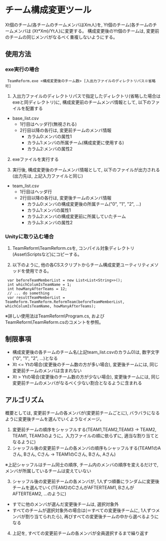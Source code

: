 # チーム構成変更ツール
Xt個のチーム(各チームのチームメンバはXm人)を, Yt個のチーム(各チームのチームメンバは (Xt*Xm)/Yt人)に変更する。
構成変更後のYt個のチームは, 変更前のチームの同じメンバがなるべく重複しないようにする。

## 使用方法
### exe実行の場合
```
 TeamReform.exe <構成変更後のチーム数> [入出力ファイルのディレクトリパス※省略可]
```

1. 入出力ファイルのディレクトリパスで指定したディレクトリ(省略した場合はexeと同ディレクトリ)に, 構成変更前のチームメンバ情報として, 以下のファイルを配置する
* base_list.csv
  * 1行目はヘッダ行(無視される)
  * 2行目以降の各行は, 変更前チームのメンバ情報
    * カラム0:メンバの属性1
    * カラム1:メンバの所属チーム(構成変更に使用する)
    * カラム2:メンバの属性2

2. exeファイルを実行する

3. 実行後, 構成変更後のチームメンバ情報として, 以下のファイルが出力される(出力先は, 上記入力ファイルと同じ)
* team_list.csv
  * 1行目はヘッダ行
  * 2行目以降の各行は, 変更後チームのメンバ情報
    * カラム0:メンバの構成変更後の所属チーム("0", "1", "2", ...)
    * カラム1:メンバの属性1
    * カラム2:メンバの構成変更前に所属していたチーム
    * カラム3:メンバの属性2

### Unityに取り込む場合
1. TeamReform\TeamReform.csを, コンパイル対象ディレクトリ(Asset\Scriptsなど)にコピーする。

2. 以下のように, 他の各CSスクリプトからチーム構成変更ユーティリティメソッドを使用できる。
```
 var beforeTeamMemberList = new List<List<String>>();
 int whichColumIsTeamName = 1;
 int howManyAfterTeams = 12;
 // ... do something
 var resultTeamMemberList = TeamReform.TeamReform.ReformTeam(beforeTeamMemberList, whichColumIsTeamName, howManyAfterTeams);
```
※詳しい使用法はTeamReform\Program.cs, およびTeamReform\TeamReform.csのコメントを参照。


## 制限事項
* 構成変更後の各チームのチーム名(上記team_list.csvのカラム0)は, 数字文字("0", "1", "2", ...)となる
* Xt <= Ytの場合(変更後のチーム数の方が多い場合), 変更後チームには, 同じ変更前チームのメンバは含まれない
* Xt > Ytの場合(変更後のチーム数の方が少ない場合), 変更後チームには, 同じ変更前チームのメンバがなるべく少ない割合となるように含まれる

## アルゴリズム
概要としては, 変更前チームの各メンバが(変更前チームごとに), バラバラになるように変更後チームを選んでいくようなイメージ。
1. 変更前チームの順序をシャッフルする(TEAM1,TEAM2,TEAM3 -> TEAM2, TEAM1, TEAM3のように。入力ファイルの順に依らずに, 適当な割り当てとなるように)
2. シャッフル後の変更前チームの各メンバの順序もシャッフルする(TEAM1のAさん, Bさん, Cさん -> TEAM1のCさん, Bさん, Aさん)

※上記シャッフルはチーム同士の順序, チーム内のメンバの順序を変えるだけで, メンバが所属しているチームは変えていない

3. シャッフル後の変更前チームの各メンバが, 1人ずつ順番にランダムに変更後チームを選んでいく(TEAM2のCさんがAFTERTEAM1, BさんがAFTERTEAM2, ...のように)
  * すでに他のメンバが選んだ変更後チームは, 選択対象外
  * すべてのチームが選択対象外の場合は(＝すべての変更後チームに, 1人ずつメンバが割り当てられたら), 再びすべての変更後チームの中から選べるようになる
4. 上記を, すべての変更前チームの各メンバが全員選択するまで繰り返す

